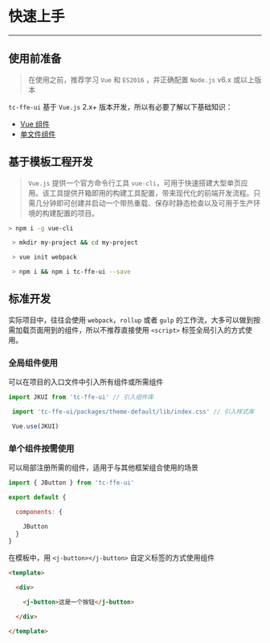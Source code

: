 
# 快速上手

----

## 使用前准备

> 在使用之前，推荐学习 `Vue` 和 `ES2016` ，并正确配置 `Node.js` v6.x 或以上版本

`tc-ffe-ui` 基于 `Vue.js` 2.x+ 版本开发，所以有必要了解以下基础知识：
- [Vue 组件](https://cn.vuejs.org/v2/guide/components.html)
- [单文件组件](https://cn.vuejs.org/v2/guide/single-file-components.html)

## 基于模板工程开发

> `Vue.js` 提供一个官方命令行工具 `vue-cli`，可用于快速搭建大型单页应用。该工具提供开箱即用的构建工具配置，带来现代化的前端开发流程。只需几分钟即可创建并启动一个带热重载、保存时静态检查以及可用于生产环境的构建配置的项目。

```bash
> npm i -g vue-cli

 > mkdir my-project && cd my-project

 > vue init webpack

 > npm i && npm i tc-ffe-ui --save
```

## 标准开发

实际项目中，往往会使用 `webpack`，`rollup` 或者 `gulp` 的工作流，大多可以做到按需加载页面用到的组件，所以不推荐直接使用 `<script>` 标签全局引入的方式使用。

### 全局组件使用

可以在项目的入口文件中引入所有组件或所需组件

```js
import JKUI from 'tc-ffe-ui' // 引入组件库

 import 'tc-ffe-ui/packages/theme-default/lib/index.css' // 引入样式库

 Vue.use(JKUI)
```

### 单个组件按需使用

可以局部注册所需的组件，适用于与其他框架组合使用的场景

```js
import { JButton } from 'tc-ffe-ui'

export default {

  components: {

    JButton
  }
}
```

在模板中，用 `<j-button></j-button>` 自定义标签的方式使用组件

```html
<template>

  <div>

    <j-button>这是一个按钮</j-button>

  </div>

</template>
```


